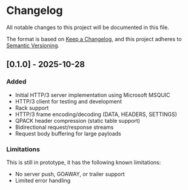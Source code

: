 # Changelog

All notable changes to this project will be documented in this file.

The format is based on [Keep a Changelog](https://keepachangelog.com/en/1.0.0/),
and this project adheres to [Semantic Versioning](https://semver.org/spec/v2.0.0.html).

## [0.1.0] - 2025-10-28

### Added
- Initial HTTP/3 server implementation using Microsoft MSQUIC
- HTTP/3 client for testing and development
- Rack support
- HTTP/3 frame encoding/decoding (DATA, HEADERS, SETTINGS)
- QPACK header compression (static table support)
- Bidirectional request/response streams
- Request body buffering for large payloads

### Limitations
This is still in prototype, it has the following known limitations:
- No server push, GOAWAY, or trailer support
- Limited error handling
